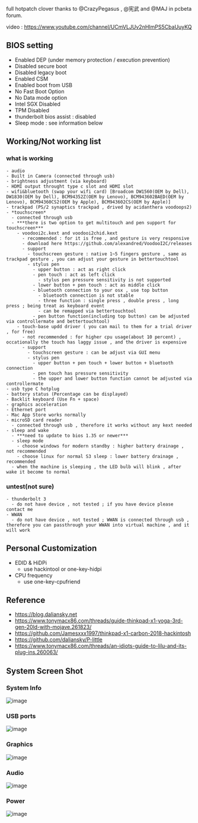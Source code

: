 full hotpatch clover thanks to @CrazyPegasus , @宪武 and @MAJ in pcbeta forum.

video : https://www.youtube.com/channel/UCmVLJUv2nHImPS5CbaUuyKQ

## BIOS setting
  - Enabled DEP (under memory protection / execution prevention)
  - Disabled secure boot
  - Disabled legacy boot
  - Enabled CSM
  - Enabled boot from USB
  - No Fast Boot Option
  - No Data mode option
  - Intel SGX Disabled
  - TPM Disabled
  - thunderbolt bios assist : disabled
  - Sleep mode : see information below

## Working/Not working list
### what is working
    - audio
    - Built in Camera (connected through usb)
    - brightness adjustment (via keyboard)
    - HDMI output throught type c slot and HDMI slot
    - wifi&bluetooth (swap your wifi card) [Broadcom DW1560(OEM by Dell), DW1830(OEM by Dell), BCM94352Z(OEM by Lenovo), BCM943602BAED(OEM by Lenovo), BCM94360CS2(OEM by Apple), BCM943602CS(OEM by Apple)]
    - trackpad (PS/2 synaptics trackpad , drived by acidanthera voodoops2)
    - *touchscreen*
      - connected through usb
      - ***there is two option to get multitouch and pen support for touchscreen***
        - voodooi2c.kext and voodooi2chid.kext
          - recommended : for it is free , and gesture is very responsive
          - download here https://github.com/alexandred/VoodooI2C/releases
          - support
            - touchscreen gesture : native 1~5 fingers gesture , same as trackpad gesture , you can adjust your gesture in bettertouchtool
            - stylus pen
              - upper button : act as right click
              - pen touch : act as left click
                - stylus pen pressure sensitivity is not supported
              - lower button + pen touch : act as middle click
              - bluetooth connection to your osx , use top button
                - bluetooth connection is not stable
                - three function : single press , double press , long press ; being treat as keyboard event
                - can be remapped via bettertouchtool
              - pen button function(including top button) can be adjusted via controllermate and bettertouchtool)
        - touch-base updd driver ( you can mail to them for a trial driver , for free)
          - not recommended : for higher cpu usage(about 10 percent) , occationally the touch has laggy issue , and the driver is expensive
          - support
            - touchscreen gesture : can be adjust via GUI menu
            - stylus pen
              - upper button + pen touch + lower button + bluetooth connection
              - pen touch has pressure sensitivity
              - the upper and lower button function cannot be adjusted via controllermate
    - usb type C hotplug
    - battery status (Percentage can be displayed)
    - Backlit keyboard (Use Fn + space)
    - graphics acceleration
    - Ethernet port
    - Mac App Store works normally
    - microSD card reader
      - connected through usb , therefore it works without any kext needed
    - sleep and wake
      - ***need to update to bios 1.35 or newer***
      - sleep mode
        - choose windows for modern standby : higher battery drainage , not recommended
        - choose linux for normal S3 sleep : lower battery drainage , recommended
      - when the machine is sleeping , the LED bulb will blink , after wake it become to normal
### untest(not sure)
    - thunderbolt 3
      - do not have device , not tested ; if you have device please contact me
    - WWAN
      - do not have device , not tested ; WWAN is connected through usb , therefore you can passthrough your WWAN into virtual machine , and it will work

## Personal Customization
  - EDID & HiDPi
    - use hackintool or one-key-hidpi
  - CPU frequency
    - use one-key-cpufriend

## Reference
  - https://blog.daliansky.net
  - https://www.tonymacx86.com/threads/guide-thinkpad-x1-yoga-3rd-gen-20ld-with-mojave.261823/
  - https://github.com/Jamesxxx1997/thinkpad-x1-carbon-2018-hackintosh
  - https://github.com/daliansky/P-little
  - https://www.tonymacx86.com/threads/an-idiots-guide-to-lilu-and-its-plug-ins.260063/
  
## System Screen Shot
### System Info
![image](https://github.com/Jamesxxx1997/thinkpad-x1-yoga-2018-hackintosh/blob/master/system%20info.png)
### USB ports
![image](https://github.com/Jamesxxx1997/thinkpad-x1-yoga-2018-hackintosh/blob/master/USB.png)
### Graphics
![image](https://github.com/Jamesxxx1997/thinkpad-x1-yoga-2018-hackintosh/blob/master/Graphics.png)
### Audio
![image](https://github.com/Jamesxxx1997/thinkpad-x1-yoga-2018-hackintosh/blob/master/Audio.png)
### Power
![image](https://github.com/Jamesxxx1997/thinkpad-x1-yoga-2018-hackintosh/blob/master/Power.png)
